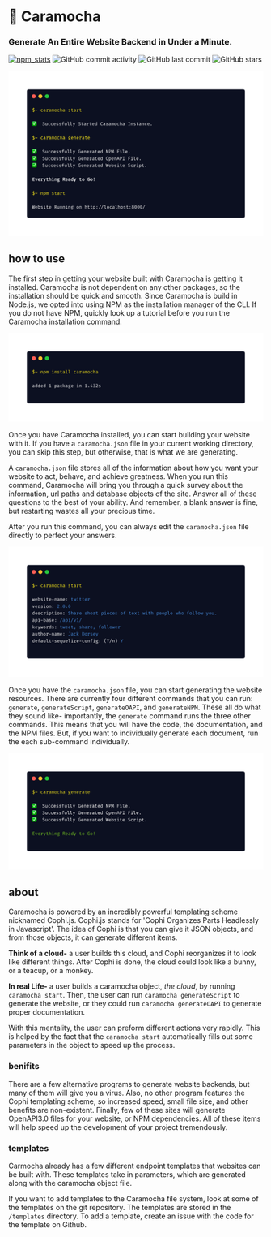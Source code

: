 # 🍨 Caramocha
### Generate An Entire Website Backend in Under a Minute.
[![npm_stats](https://img.shields.io/badge/dynamic/json?label=npm&query=downloads&suffix=%20downloads&url=https%3A%2F%2Fapi.npmjs.org%2Fdownloads%2Fpoint%2Flast-week%2Fcaramocha)](https://www.npmjs.com/package/caramocha) 
![GitHub commit activity](https://img.shields.io/github/commit-activity/m/william-mcgonagle/caramocha)
![GitHub last commit](https://img.shields.io/github/last-commit/william-mcgonagle/caramocha)
![GitHub stars](https://img.shields.io/github/stars/william-mcgonagle/caramocha?style=social)

![eye-catcher](/promotional/eye-catcher.png)

## how to use
The first step in getting your website built with Caramocha is getting it installed. Caramocha is not dependent on any other packages, so the installation should be quick and smooth. Since Caramocha is build in Node.js, we opted into using NPM as the installation manager of the CLI. If you do not have NPM, quickly look up a tutorial before you run the Caramocha installation command. 

![npm](/promotional/npm.png)

Once you have Caramocha installed, you can start building your website with it. If you have a `caramocha.json` file in your current working directory, you can skip this step, but otherwise, that is what we are generating.

A `caramocha.json` file stores all of the information about how you want your website to act, behave, and achieve greatness. When you run this command, Caramocha will bring you through a quick survey about the information, url paths and database objects of the site. Answer all of these questions to the best of your ability. And remember, a blank answer is fine, but restarting wastes all your precious time. 

After you run this command, you can always edit the `caramocha.json` file directly to perfect your answers. 

![start](/promotional/caramocha-start.png)

Once you have the `caramocha.json` file, you can start generating the website resources. There are currently four different commands that you can run: `generate`, `generateScript`, `generateOAPI`, and `generateNPM`. These all do what they sound like- importantly, the `generate` command runs the three other commands. This means that you will have the code, the documentation, and the NPM files. But, if you want to individually generate each document, run the each sub-command individually.

![generate](/promotional/caramocha-generate.png)

## about
Caramocha is powered by an incredibly powerful templating scheme nicknamed Cophi.js. Cophi.js stands for 'Cophi Organizes Parts Headlessly in Javascript'. The idea of Cophi is that you can give it JSON objects, and from those objects, it can generate different items.

**Think of a cloud-** a user builds this cloud, and Cophi reorganizes it to look like different things. After Cophi is done, the cloud could look like a bunny, or a teacup, or a monkey.

**In real Life-** a user builds a caramocha object, *the cloud*, by running `caramocha start`. Then, the user can run `caramocha generateScript` to generate the website, or they could run `caramocha generateOAPI` to generate proper documentation.

With this mentality, the user can preform different actions very rapidly. This is helped by the fact that the `caramocha start` automatically fills out some parameters in the object to speed up the process.

### benifits
There are a few alternative programs to generate website backends, but many of them will give you a virus. Also, no other program features the Cophi templating scheme, so increased speed, small file size, and other benefits are non-existent. Finally, few of these sites will generate OpenAPI3.0 files for your website, or NPM dependencies. All of these items will help speed up the development of your project tremendously.

### templates
Carmocha already has a few different endpoint templates that websites can be built with. These templates take in parameters, which are generated along with the caramocha object file.

If you want to add templates to the Caramocha file system, look at some of the templates on the git repository. The templates are stored in the `/templates` directory. To add a template, create an issue with the code for the template on Github.

